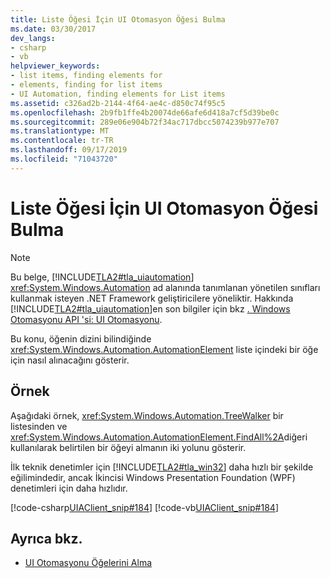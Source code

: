 ```yaml
---
title: Liste Öğesi İçin UI Otomasyon Öğesi Bulma
ms.date: 03/30/2017
dev_langs:
- csharp
- vb
helpviewer_keywords:
- list items, finding elements for
- elements, finding for list items
- UI Automation, finding elements for List items
ms.assetid: c326ad2b-2144-4f64-ae4c-d850c74f95c5
ms.openlocfilehash: 2b9fb1ffe4b20074de66afe6d418a7cf5d39be0c
ms.sourcegitcommit: 289e06e904b72f34ac717dbcc5074239b977e707
ms.translationtype: MT
ms.contentlocale: tr-TR
ms.lasthandoff: 09/17/2019
ms.locfileid: "71043720"
---
```

# <a name="find-a-ui-automation-element-for-a-list-item"></a>Liste Öğesi İçin UI Otomasyon Öğesi Bulma
> [!NOTE]
> Bu belge, [!INCLUDE[TLA2#tla_uiautomation](../../../includes/tla2sharptla-uiautomation-md.md)] <xref:System.Windows.Automation> ad alanında tanımlanan yönetilen sınıfları kullanmak isteyen .NET Framework geliştiricilere yöneliktir. Hakkında [!INCLUDE[TLA2#tla_uiautomation](../../../includes/tla2sharptla-uiautomation-md.md)]en son bilgiler için bkz [. Windows Otomasyonu API 'si: UI Otomasyonu](https://go.microsoft.com/fwlink/?LinkID=156746).  
  
 Bu konu, öğenin dizini bilindiğinde <xref:System.Windows.Automation.AutomationElement> liste içindeki bir öğe için nasıl alınacağını gösterir.  
  
## <a name="example"></a>Örnek  
 Aşağıdaki örnek, <xref:System.Windows.Automation.TreeWalker> bir listesinden ve <xref:System.Windows.Automation.AutomationElement.FindAll%2A>diğeri kullanılarak belirtilen bir öğeyi almanın iki yolunu gösterir.  
  
 İlk teknik denetimler için [!INCLUDE[TLA2#tla_win32](../../../includes/tla2sharptla-win32-md.md)] daha hızlı bir şekilde eğilimindedir, ancak İkincisi Windows Presentation Foundation (WPF) denetimleri için daha hızlıdır.  
  
 [!code-csharp[UIAClient_snip#184](../../../samples/snippets/csharp/VS_Snippets_Wpf/UIAClient_snip/CSharp/ClientForm.cs#184)]
 [!code-vb[UIAClient_snip#184](../../../samples/snippets/visualbasic/VS_Snippets_Wpf/UIAClient_snip/VisualBasic/ClientForm.vb#184)]  
  
## <a name="see-also"></a>Ayrıca bkz.

- [UI Otomasyonu Öğelerini Alma](obtaining-ui-automation-elements.md)
